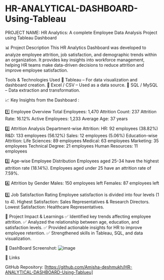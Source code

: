 # HR-ANALYTICAL-DASHBOARD-Using-Tableau
PROJECT NAME:
HR Analytics: A complete Employee Data Analysis 
             Project using Tableau Dashboard

📊 Project Description
This HR Analytics Dashboard was developed to analyze employee attrition, job satisfaction, and demographic trends within an organization. It provides key insights into workforce management, helping HR teams make data-driven decisions to reduce attrition and improve employee satisfaction.

Tools & Technologies Used
📌 Tableau – For data visualization and dashboard creation.
📌 Excel / CSV – Used as a data source.
📌 SQL / MySQL – Data extraction and transformation.

📈 Key Insights from the Dashboard :

1️⃣ Employee Overview
Total Employees: 1,470
Attrition Count: 237
Attrition Rate: 16.12%
Active Employees: 1,233
Average Age: 37 years

2️⃣ Attrition Analysis
Department-wise Attrition:
HR: 92 employees (38.82%)
R&D: 133 employees (56.12%)
Sales: 12 employees (5.06%)
Education-wise Attrition:
Life Sciences: 89 employees
Medical: 63 employees
Marketing: 35 employees
Technical Degree: 21 employees
Human Resources: 11 employees

3️⃣ Age-wise Employee Distribution
Employees aged 25-34 have the highest attrition rate (18.14%).
Employees aged under 25 have an attrition rate of 7.59%.

4️⃣ Attrition by Gender
Males: 150 employees left
Females: 87 employees left

5️⃣ Job Satisfaction Rating
Employee satisfaction is divided into four levels (1 to 4).
Highest Satisfaction: Sales Representatives & Research Directors.
Lowest Satisfaction: Healthcare Representatives.

📌 Project Impact & Learnings
✅ Identified key trends affecting employee attrition.
✅ Analyzed the relationship between age, education, and satisfaction levels.
✅ Provided actionable insights for HR to improve employee retention.
✅ Strengthened skills in Tableau, SQL, and data visualization.

🔗 DashBoard Screenshot:
![image](https://github.com/user-attachments/assets/c4506a8b-0f12-4e7c-a1a0-03cbdcba1dbb)




🔗 Links 

GitHub Repository: [https://github.com/Amisha-deshmukh/HR-ANALYTICAL-DASHBOARD-Using-Tablueu]



